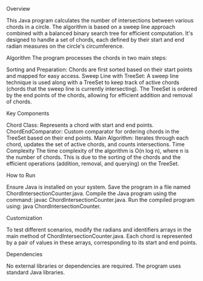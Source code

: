 Overview

This Java program calculates the number of intersections between various chords in a circle. The algorithm is based on a sweep line approach combined with a balanced binary search tree for efficient computation. It's designed to handle a set of chords, each defined by their start and end radian measures on the circle's circumference.

Algorithm
The program processes the chords in two main steps:

Sorting and Preparation: Chords are first sorted based on their start points and mapped for easy access.
Sweep Line with TreeSet: A sweep line technique is used along with a TreeSet to keep track of active chords (chords that the sweep line is currently intersecting). The TreeSet is ordered by the end points of the chords, allowing for efficient addition and removal of chords.

Key Components

Chord Class: Represents a chord with start and end points.
ChordEndComparator: Custom comparator for ordering chords in the TreeSet based on their end points.
Main Algorithm: Iterates through each chord, updates the set of active chords, and counts intersections.
Time Complexity
The time complexity of the algorithm is O(n log n), where n is the number of chords. This is due to the sorting of the chords and the efficient operations (addition, removal, and querying) on the TreeSet.

How to Run

Ensure Java is installed on your system.
Save the program in a file named ChordIntersectionCounter.java.
Compile the Java program using the command: javac ChordIntersectionCounter.java.
Run the compiled program using: java ChordIntersectionCounter.

Customization

To test different scenarios, modify the radians and identifiers arrays in the main method of ChordIntersectionCounter.java. Each chord is represented by a pair of values in these arrays, corresponding to its start and end points.

Dependencies

No external libraries or dependencies are required. The program uses standard Java libraries.
